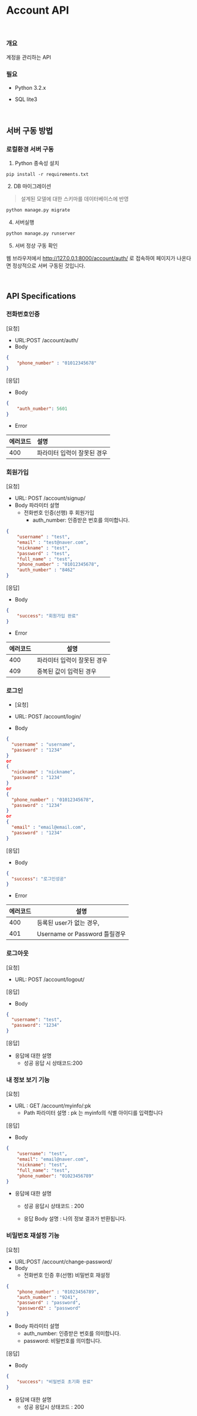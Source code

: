 # Account API

<br>

### 개요


계정을 관리하는 API

### 필요

- Python 3.2.x
- SQL lite3


  <br>

## 서버 구동 방법

### 로컬환경 서버 구동

1. Python 종속성 설치

```
pip install -r requirements.txt
```

​	2. DB 마이그레이션

> 설계된 모델에 대한 스키마를 데이터베이스에 반영

```bash
python manage.py migrate
```

4. 서버실행

```bash
python manage.py runserver
```

5. 서버 정상 구동 확인

웹 브라우저에서 http://127.0.0.1:8000/account/auth/ 로 접속하여 페이지가 나온다면 정상적으로 서버 구동된 것입니다.

<br>



## API Specifications

### 전화번호인증

[요청]

- URL:POST /account/auth/
- Body

```json
{
    "phone_number" : "01012345678"
}
```

[응답]

- Body

```json
{
    "auth_number": 5601
}
```

- Error

| 에러코드 | 설명                        |
| -------- | :-------------------------- |
| 400      | 파라미터 입력이 잘못된 경우 |



### 회원가입

[요청]

- URL: POST /account/signup/
- Body 파라미터 설명
  - 전화번호 인증(선행) 후 회원가입
    - auth_number: 인증받은 번호를 의미합니다. 


```json
{
    "username" : "test",
    "email" : "test@naver.com",
    "nickname" : "test",
    "password" : "test",
    "full_name" : "test",
    "phone_number" : "01012345678",
    "auth_number" : "8462"
}
```

[응답]

- Body

```json
{
    "success": "회원가입 완료"
}
```

- Error

| 에러코드 | 설명                        |
| -------- | --------------------------- |
| 400      | 파라미터 입력이 잘못된 경우 |
| 409      | 중복된 값이 입력된 경우     |



### 로그인

- [요청]

- URL: POST /account/login/

- Body

```json
{
  "username" : "username",
  "password" : "1234"
}
or
{
  "nickname" : "nickname",
  "password" : "1234"
}
or
{
  "phone_number" : "01012345678",
  "password" : "1234"
}
or
{
  "email" : "email@email.com",
  "password" : "1234"
}
```

[응답]

- Body

```json
{
  "success": "로그인성공"
}
```

- Error

| 에러코드 | 설명                          |
| -------- | ----------------------------- |
| 400      | 등록된 user가 없는 경우,      |
| 401      | Username or Password 틀릴경우 |



### 로그아웃

[요청]

- URL: POST /account/logout/

[응답]

- Body

```json
{
  "username": "test",
  "password": "1234"
} 
```

[응답]

- 응답에 대한 설명
  - 성공 응답 시 상태코드:200



### 내 정보 보기 기능

[요청]

- URL : GET /account/myinfo/:pk
  - Path 파라미터 설명 : pk 는 myinfo의 식별 아이디를 입력합니다




[응답]

- Body

```json
{
    "username": "test",
    "email": "email@naver.com",
    "nickname": "test",
    "full_name": "test",
    "phone_number": "01023456789"
} 
```

- 응답에 대한 설명

  - 성공 응답시 상태코드 : 200

  - 응답 Body 설명 : 나의 정보 결과가 반환됩니다.







### 비밀번호 재설정 기능

[요청]

- URL:POST /account/change-password/
- Body
  - 전화번호 인증 후(선행) 비밀번호 재설정


```json
{
    "phone_number" : "01023456789",
    "auth_number" : "9241",
    "password" : "password",
    "password2" : "password"
}
```

- Body 파라미터 설명
  - auth_number: 인증받은 번호를 의미합니다. 
  - password: 비밀번호를 의미합니다.

[응답]

- Body

```json
{
    "success": "비밀번호 초기화 완료"
}
```

- 응답에 대한 설명
  - 성공 응답시 상태코드 : 200
  
    

